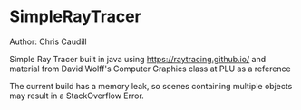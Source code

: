 # SimpleRayTracer
Author: Chris Caudill

Simple Ray Tracer built in java using https://raytracing.github.io/ and material from David Wolff's Computer Graphics class at PLU as a reference



The current build has a memory leak, so scenes containing multiple objects may result in a StackOverflow Error.
